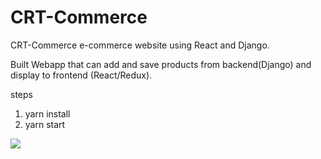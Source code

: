 # CRT-Commerce
CRT-Commerce
e-commerce website using React and Django.

Built Webapp that can add and save products from backend(Django) and display to frontend (React/Redux).

steps

1) yarn install
2) yarn start

![](demo.gif)
